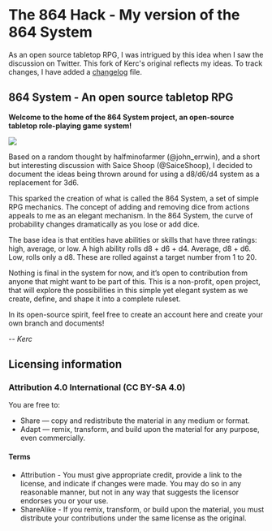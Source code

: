 # The 864 Hack - My version of the 864 System

As an open source tabletop RPG, I was intrigued by this idea when I saw the discussion on Twitter. This fork of Kerc's original reflects my ideas. To track changes, I have added a [changelog](https://github.com/sycarion/864-System/blob/master/Changelog.md) file.

## 864 System - An open source tabletop RPG

**Welcome to the home of the 864 System project, an open-source tabletop role-playing game system!**

<img src="https://github.com/sycarion/864-System/blob/master/img/864_400w.jpg" />

Based on a random thought by halfminofarmer (@john_errwin), and a short but interesting discussion with Saice Shoop (@SaiceShoop), I decided to document the ideas being thrown around for using a d8/d6/d4 system as a replacement for 3d6.

This sparked the creation of what is called the 864 System, a set of simple RPG mechanics. The concept of adding and removing dice from actions appeals to me as an elegant mechanism. In the 864 System, the curve of probability changes dramatically as you lose or add dice.


The base idea is that entities have abilities or skills that have three ratings: high, average, or low. A high ability rolls d8 + d6 + d4. Average, d8 + d6. Low, rolls only a d8. These are rolled against a target number from 1 to 20.

Nothing is final in the system for now, and it’s open to contribution from anyone that might want to be part of this. This is a non-profit, open project, that will explore the possibilities in this simple yet elegant system as we create, define, and shape it into a complete ruleset.

In its open-source spirit, feel free to create an account here and create your own branch and documents!

_-- Kerc_

## Licensing information

### Attribution 4.0 International (CC BY-SA 4.0)

You are free to:
* Share — copy and redistribute the material in any medium or format.
* Adapt — remix, transform, and build upon the material for any purpose, even commercially.

#### Terms
* Attribution - You must give appropriate credit, provide a link to the license, and indicate if changes were made. You may do so in any reasonable manner, but not in any way that suggests the licensor endorses you or your use.
* ShareAlike - If you remix, transform, or build upon the material, you must distribute your contributions under the same license as the original.
